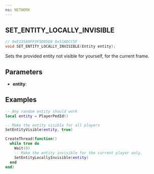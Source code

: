 ```yaml
---
ns: NETWORK
---
```

## SET_ENTITY_LOCALLY_INVISIBLE

```c
// 0xE135A9FF3F5D05D8 0x51ADCC5F
void SET_ENTITY_LOCALLY_INVISIBLE(Entity entity);
```

Sets the provided entity not visible for yourself, for the current frame.

## Parameters
* **entity**: 

## Examples

```lua
-- Any random entity should work
local entity = PlayerPedId()

-- Make the entity visible for all players
SetEntityVisible(entity, true)

CreateThread(function()
  while true do
    Wait(0)
    -- Make the entity invisible for the current player only.
    SetEntityLocallyInvisible(entity)
  end
end)
```
